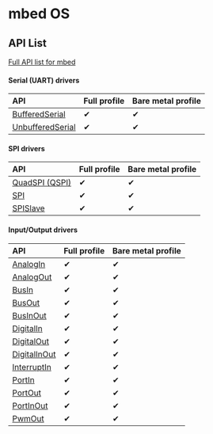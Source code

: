 # mbed OS

##  API List 

[Full API list for mbed](https://os.mbed.com/docs/mbed-os/v6.13/apis/index.html)



#### Serial \(UART\) drivers

| API | Full profile | Bare metal profile |
| :--- | :--- | :--- |
| [BufferedSerial](https://os.mbed.com/docs/mbed-os/v6.13/apis/serial-uart-apis.html) | ✔ | ✔ |
| [UnbufferedSerial](https://os.mbed.com/docs/mbed-os/v6.13/apis/unbufferedserial.html) | ✔ | ✔ |

#### SPI drivers

| API | Full profile | Bare metal profile |
| :--- | :--- | :--- |
| [QuadSPI \(QSPI\)](https://os.mbed.com/docs/mbed-os/v6.13/apis/spi-apis.html) | ✔ | ✔ |
| [SPI](https://os.mbed.com/docs/mbed-os/v6.13/apis/spi.html) | ✔ | ✔ |
| [SPISlave](https://os.mbed.com/docs/mbed-os/v6.13/apis/spislave.html) | ✔ | ✔ |

#### Input/Output drivers

| API | Full profile | Bare metal profile |
| :--- | :--- | :--- |
| [AnalogIn](https://os.mbed.com/docs/mbed-os/v6.13/apis/i-o-apis.html) | ✔ | ✔ |
| [AnalogOut](https://os.mbed.com/docs/mbed-os/v6.13/apis/analogout.html) | ✔ | ✔ |
| [BusIn](https://os.mbed.com/docs/mbed-os/v6.13/apis/busin.html) | ✔ | ✔ |
| [BusOut](https://os.mbed.com/docs/mbed-os/v6.13/apis/busout.html) | ✔ | ✔ |
| [BusInOut](https://os.mbed.com/docs/mbed-os/v6.13/apis/businout.html) | ✔ | ✔ |
| [DigitalIn](https://os.mbed.com/docs/mbed-os/v6.13/apis/digitalin.html) | ✔ | ✔ |
| [DigitalOut](https://os.mbed.com/docs/mbed-os/v6.13/apis/digitalout.html) | ✔ | ✔ |
| [DigitalInOut](https://os.mbed.com/docs/mbed-os/v6.13/apis/digitalinout.html) | ✔ | ✔ |
| [InterruptIn](https://os.mbed.com/docs/mbed-os/v6.13/apis/interruptin.html) | ✔ | ✔ |
| [PortIn](https://os.mbed.com/docs/mbed-os/v6.13/apis/portin.html) | ✔ | ✔ |
| [PortOut](https://os.mbed.com/docs/mbed-os/v6.13/apis/portout.html) | ✔ | ✔ |
| [PortInOut](https://os.mbed.com/docs/mbed-os/v6.13/apis/portinout.html) | ✔ | ✔ |
| [PwmOut](https://os.mbed.com/docs/mbed-os/v6.13/apis/pwmout.html) | ✔ | ✔ |

